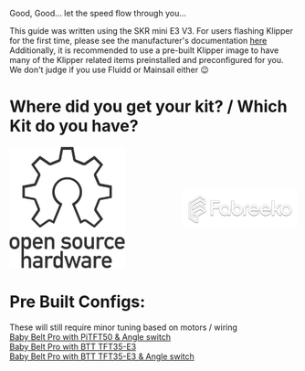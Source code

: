 ﻿Good, Good... let the speed flow through you...

This guide was written using the SKR mini E3 V3. For users flashing Klipper for the first time, please see the manufacturer's documentation [here](https://github.com/bigtreetech/BIGTREETECH-SKR-mini-E3/blob/master/firmware/V3.0/Klipper/README.md)
Additionally, it is recommended to use a pre-built Klipper image to have many of the Klipper related items preinstalled and preconfigured for you. We don't judge if you use Fluidd or Mainsail either 😉

# Where did you get your kit? / Which Kit do you have?

<div style="display: flex; justify-content: center; align-items: center; gap: 100px; margin-top: 20px; height: auto;">
  <a href="../coming_soon.md">
    <img src="../images/kit_sources/oshw-logo-outline.svg" alt="Self Sourced" style="width: 400px; height: auto;">
  </a>
  <a href="../coming_soon.md">
    <img src="../images/kit_sources/fabreeko_text.webp" alt="Fabreeko" style="width: 400px; height: auto;">
  </a>

</div>

# Pre Built Configs:
These will still require minor tuning based on motors / wiring  
[Baby Belt Pro with PiTFT50 & Angle switch](../../Software/Firmware/klipper/angle_switch_included)  
[Baby Belt Pro with BTT TFT35-E3](../../Software/Firmware/klipper/no_angle_switch)  
[Baby Belt Pro with BTT TFT35-E3 & Angle switch](../../Software/Firmware/klipper/stock_screen_angle_switch)  